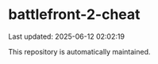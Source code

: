 # battlefront-2-cheat

Last updated: 2025-06-12 02:02:19

This repository is automatically maintained.
